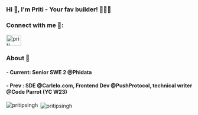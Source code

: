 
### Hi 👋, I'm Priti - Your fav builder! 👩🏾‍💻



<h3 align="left">Connect with me 📲:</h3>
<p align="left">
<a href="https://twitter.com/pritisinghhhh" target="_blank"><img align="center" src="https://raw.githubusercontent.com/rahuldkjain/github-profile-readme-generator/master/src/images/icons/Social/twitter.svg" alt="priti" height="30" width="40" /></a>


</p>

### About 🌷

#### - Current: Senior SWE 2 @Phidata
#### - Prev : SDE @Carlelo.com, Frontend Dev @PushProtocol, technical writer @Code Parrot (YC W23)


<span>&nbsp;<img align="center" src="https://github-readme-stats.vercel.app/api?username=pritipsingh&show_icons=true&include_all_commits=true&&include_all_prs=true&count_private=true" alt="pritipsingh" /></span>
<span><img align="left" src="https://github-readme-stats.vercel.app/api/top-langs?username=pritipsingh&show_icons=true&locale=en&layout=compact" alt="pritipsingh" /></span>



